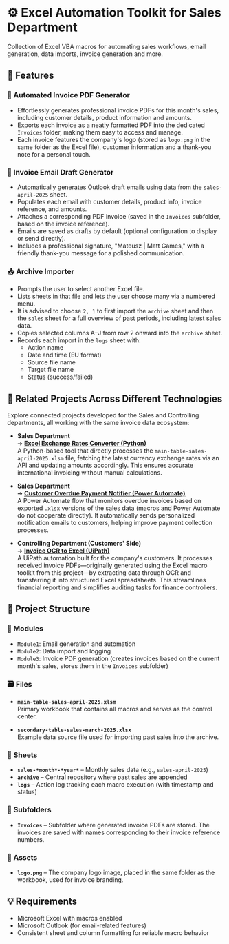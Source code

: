 # ⚙️ Excel Automation Toolkit for Sales Department

Collection of Excel VBA macros for automating sales workflows, email generation, data imports, invoice generation and more.

## 🔧 Features

### 📜 Automated Invoice PDF Generator
- Effortlessly generates professional invoice PDFs for this month's sales, including customer details, product information and amounts.
- Exports each invoice as a neatly formatted PDF into the dedicated `Invoices` folder, making them easy to access and manage.
- Each invoice features the company's logo (stored as `logo.png` in the same folder as the Excel file), customer information and a thank-you note for a personal touch.

### 📧 Invoice Email Draft Generator
- Automatically generates Outlook draft emails using data from the `sales-april-2025` sheet.
- Populates each email with customer details, product info, invoice reference, and amounts.
- Attaches a corresponding PDF invoice (saved in the `Invoices` subfolder, based on the invoice reference).
- Emails are saved as drafts by default (optional configuration to display or send directly).
- Includes a professional signature, "Mateusz | Matt Games," with a friendly thank-you message for a polished communication.

### 📥 Archive Importer

- Prompts the user to select another Excel file.
- Lists sheets in that file and lets the user choose many via a numbered menu.
- It is advised to choose `2, 1` to first import the `archive` sheet and then the `sales` sheet for a full overview of past periods, including latest sales data.
- Copies selected columns A–J from row 2 onward into the `archive` sheet.
- Records each import in the `logs` sheet with:
  - Action name
  - Date and time (EU format)
  - Source file name
  - Target file name
  - Status (success/failed)

## 🧬 Related Projects Across Different Technologies

Explore connected projects developed for the Sales and Controlling departments, all working with the same invoice data ecosystem:

- **Sales Department**  
  ➔ [**Excel Exchange Rates Converter (Python)**](https://github.com/MateuszMachowina/python-apps/tree/main/Excel%20Exchange%20Rates%20Converter)  
  A Python-based tool that directly processes the `main-table-sales-april-2025.xlsm` file, fetching the latest currency exchange rates via an API and updating amounts accordingly. This ensures accurate international invoicing without manual calculations.

- **Sales Department**  
  ➔ [**Customer Overdue Payment Notifier (Power Automate)**](https://github.com/MateuszMachowina/power-automate/tree/main/Customer-Overdue-Payment-Notifier)  
  A Power Automate flow that monitors overdue invoices based on exported `.xlsx` versions of the sales data (macros and Power Automate do not cooperate directly). It automatically sends personalized notification emails to customers, helping improve payment collection processes.

- **Controlling Department (Customers' Side)**  
  ➔ [**Invoice OCR to Excel (UiPath)**](https://github.com/MateuszMachowina/ui-path/tree/main/Invoice_OCR_to_Excel)  
  A UiPath automation built for the company's customers. It processes received invoice PDFs—originally generated using the Excel macro toolkit from this project—by extracting data through OCR and transferring it into structured Excel spreadsheets. This streamlines financial reporting and simplifies auditing tasks for finance controllers.

## 🧩 Project Structure

### 🧠 Modules
- `Module1`: Email generation and automation
- `Module2`: Data import and logging
- `Module3`: Invoice PDF generation (creates invoices based on the current month's sales, stores them in the `Invoices` subfolder)
  
### 🗃️ Files
- **`main-table-sales-april-2025.xlsm`**  
  Primary workbook that contains all macros and serves as the control center.
  
- **`secondary-table-sales-march-2025.xlsx`**  
  Example data source file used for importing past sales into the archive.

### 📑 Sheets
- **`sales-*month*-*year*`** – Monthly sales data (e.g., `sales-april-2025`)
- **`archive`** – Central repository where past sales are appended
- **`logs`** – Action log tracking each macro execution (with timestamp and status)

### 📂 Subfolders
- **`Invoices`** – Subfolder where generated invoice PDFs are stored. The invoices are saved with names corresponding to their invoice reference numbers.
  
### 📄 Assets
- **`logo.png`** – The company logo image, placed in the same folder as the workbook, used for invoice branding.

## 💡 Requirements

- Microsoft Excel with macros enabled
- Microsoft Outlook (for email-related features)
- Consistent sheet and column formatting for reliable macro behavior
